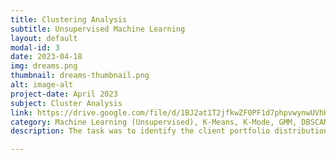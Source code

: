 ```yaml
---
title: Clustering Analysis
subtitle: Unsupervised Machine Learning
layout: default
modal-id: 3
date: 2023-04-18
img: dreams.png
thumbnail: dreams-thumbnail.png
alt: image-alt
project-date: April 2023
subject: Cluster Analysis
link: https://drive.google.com/file/d/1BJ2at1T2jfkwZF0PF1d7phpvwynwUVhH/view?usp=drive_link
category: Machine Learning (Unsupervised), K-Means, K-Mode, GMM, DBSCAN
description: The task was to identify the client portfolio distribution for a consulting company with clients from various industry segments and different legal structures. It was a valuable learning experience that involved data preparation and cleansing, feature analysis, and experimenting with different clustering techniques to handle financial and categorical data. Finally, the findings were interpreted by visualizing the clusters. 

---
```


